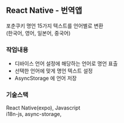 ## React Native - 번역앱

포춘쿠키 명언 15가지 텍스트를 언어별로 변환  
(한국어, 영어, 일본어, 중국어)

### 작업내용

- 디바이스 언어 설정에 해당하는 언어로 명언 표출
- 선택한 언어에 맞게 명언 텍스트 설정
- AsyncStorage 에 언어 저장

### 기술스택

React Native(expo), Javascript  
i18n-js, async-storage,
